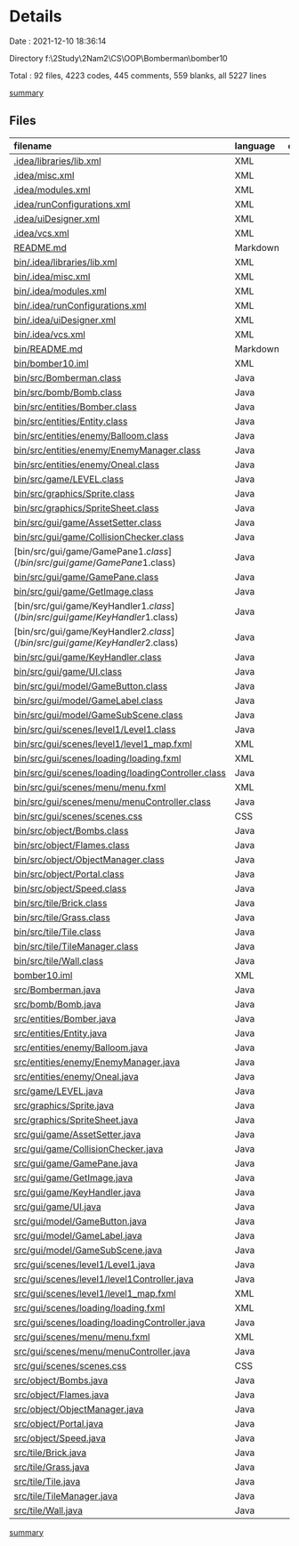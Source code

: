 # Details

Date : 2021-12-10 18:36:14

Directory f:\2Study\2Nam2\CS\OOP\Bomberman\bomber10

Total : 92 files,  4223 codes, 445 comments, 559 blanks, all 5227 lines

[summary](results.md)

## Files
| filename | language | code | comment | blank | total |
| :--- | :--- | ---: | ---: | ---: | ---: |
| [.idea/libraries/lib.xml](/.idea/libraries/lib.xml) | XML | 10 | 0 | 0 | 10 |
| [.idea/misc.xml](/.idea/misc.xml) | XML | 6 | 0 | 0 | 6 |
| [.idea/modules.xml](/.idea/modules.xml) | XML | 8 | 0 | 0 | 8 |
| [.idea/runConfigurations.xml](/.idea/runConfigurations.xml) | XML | 10 | 0 | 0 | 10 |
| [.idea/uiDesigner.xml](/.idea/uiDesigner.xml) | XML | 124 | 0 | 0 | 124 |
| [.idea/vcs.xml](/.idea/vcs.xml) | XML | 6 | 0 | 0 | 6 |
| [README.md](/README.md) | Markdown | 10 | 0 | 9 | 19 |
| [bin/.idea/libraries/lib.xml](/bin/.idea/libraries/lib.xml) | XML | 10 | 0 | 0 | 10 |
| [bin/.idea/misc.xml](/bin/.idea/misc.xml) | XML | 6 | 0 | 0 | 6 |
| [bin/.idea/modules.xml](/bin/.idea/modules.xml) | XML | 8 | 0 | 0 | 8 |
| [bin/.idea/runConfigurations.xml](/bin/.idea/runConfigurations.xml) | XML | 10 | 0 | 0 | 10 |
| [bin/.idea/uiDesigner.xml](/bin/.idea/uiDesigner.xml) | XML | 124 | 0 | 0 | 124 |
| [bin/.idea/vcs.xml](/bin/.idea/vcs.xml) | XML | 6 | 0 | 0 | 6 |
| [bin/README.md](/bin/README.md) | Markdown | 10 | 0 | 9 | 19 |
| [bin/bomber10.iml](/bin/bomber10.iml) | XML | 12 | 0 | 0 | 12 |
| [bin/src/Bomberman.class](/bin/src/Bomberman.class) | Java | 20 | 0 | 0 | 20 |
| [bin/src/bomb/Bomb.class](/bin/src/bomb/Bomb.class) | Java | 70 | 63 | 0 | 133 |
| [bin/src/entities/Bomber.class](/bin/src/entities/Bomber.class) | Java | 55 | 0 | 3 | 58 |
| [bin/src/entities/Entity.class](/bin/src/entities/Entity.class) | Java | 48 | 0 | 0 | 48 |
| [bin/src/entities/enemy/Balloom.class](/bin/src/entities/enemy/Balloom.class) | Java | 19 | 0 | 0 | 19 |
| [bin/src/entities/enemy/EnemyManager.class](/bin/src/entities/enemy/EnemyManager.class) | Java | 24 | 0 | 0 | 24 |
| [bin/src/entities/enemy/Oneal.class](/bin/src/entities/enemy/Oneal.class) | Java | 16 | 0 | 0 | 16 |
| [bin/src/game/LEVEL.class](/bin/src/game/LEVEL.class) | Java | 21 | 0 | 0 | 21 |
| [bin/src/graphics/Sprite.class](/bin/src/graphics/Sprite.class) | Java | 88 | 0 | 0 | 88 |
| [bin/src/graphics/SpriteSheet.class](/bin/src/graphics/SpriteSheet.class) | Java | 15 | 2 | 1 | 18 |
| [bin/src/gui/game/AssetSetter.class](/bin/src/gui/game/AssetSetter.class) | Java | 34 | 0 | 0 | 34 |
| [bin/src/gui/game/CollisionChecker.class](/bin/src/gui/game/CollisionChecker.class) | Java | 136 | 0 | 0 | 136 |
| [bin/src/gui/game/GamePane$1.class](/bin/src/gui/game/GamePane$1.class) | Java | 13 | 0 | 0 | 13 |
| [bin/src/gui/game/GamePane.class](/bin/src/gui/game/GamePane.class) | Java | 128 | 0 | 1 | 129 |
| [bin/src/gui/game/GetImage.class](/bin/src/gui/game/GetImage.class) | Java | 35 | 1 | 0 | 36 |
| [bin/src/gui/game/KeyHandler$1.class](/bin/src/gui/game/KeyHandler$1.class) | Java | 21 | 0 | 0 | 21 |
| [bin/src/gui/game/KeyHandler$2.class](/bin/src/gui/game/KeyHandler$2.class) | Java | 19 | 0 | 0 | 19 |
| [bin/src/gui/game/KeyHandler.class](/bin/src/gui/game/KeyHandler.class) | Java | 14 | 0 | 0 | 14 |
| [bin/src/gui/game/UI.class](/bin/src/gui/game/UI.class) | Java | 43 | 0 | 1 | 44 |
| [bin/src/gui/model/GameButton.class](/bin/src/gui/model/GameButton.class) | Java | 20 | 0 | 0 | 20 |
| [bin/src/gui/model/GameLabel.class](/bin/src/gui/model/GameLabel.class) | Java | 14 | 0 | 0 | 14 |
| [bin/src/gui/model/GameSubScene.class](/bin/src/gui/model/GameSubScene.class) | Java | 33 | 0 | 0 | 33 |
| [bin/src/gui/scenes/level1/Level1.class](/bin/src/gui/scenes/level1/Level1.class) | Java | 5 | 0 | 0 | 5 |
| [bin/src/gui/scenes/level1/level1_map.fxml](/bin/src/gui/scenes/level1/level1_map.fxml) | XML | 84 | 0 | 3 | 87 |
| [bin/src/gui/scenes/loading/loading.fxml](/bin/src/gui/scenes/loading/loading.fxml) | XML | 20 | 0 | 3 | 23 |
| [bin/src/gui/scenes/loading/loadingController.class](/bin/src/gui/scenes/loading/loadingController.class) | Java | 23 | 0 | 0 | 23 |
| [bin/src/gui/scenes/menu/menu.fxml](/bin/src/gui/scenes/menu/menu.fxml) | XML | 96 | 0 | 3 | 99 |
| [bin/src/gui/scenes/menu/menuController.class](/bin/src/gui/scenes/menu/menuController.class) | Java | 44 | 0 | 0 | 44 |
| [bin/src/gui/scenes/scenes.css](/bin/src/gui/scenes/scenes.css) | CSS | 53 | 2 | 14 | 69 |
| [bin/src/object/Bombs.class](/bin/src/object/Bombs.class) | Java | 10 | 0 | 0 | 10 |
| [bin/src/object/Flames.class](/bin/src/object/Flames.class) | Java | 8 | 0 | 0 | 8 |
| [bin/src/object/ObjectManager.class](/bin/src/object/ObjectManager.class) | Java | 16 | 3 | 0 | 19 |
| [bin/src/object/Portal.class](/bin/src/object/Portal.class) | Java | 7 | 0 | 0 | 7 |
| [bin/src/object/Speed.class](/bin/src/object/Speed.class) | Java | 10 | 0 | 0 | 10 |
| [bin/src/tile/Brick.class](/bin/src/tile/Brick.class) | Java | 25 | 0 | 0 | 25 |
| [bin/src/tile/Grass.class](/bin/src/tile/Grass.class) | Java | 12 | 0 | 0 | 12 |
| [bin/src/tile/Tile.class](/bin/src/tile/Tile.class) | Java | 19 | 0 | 0 | 19 |
| [bin/src/tile/TileManager.class](/bin/src/tile/TileManager.class) | Java | 34 | 0 | 1 | 35 |
| [bin/src/tile/Wall.class](/bin/src/tile/Wall.class) | Java | 17 | 0 | 0 | 17 |
| [bomber10.iml](/bomber10.iml) | XML | 12 | 0 | 0 | 12 |
| [src/Bomberman.java](/src/Bomberman.java) | Java | 25 | 5 | 9 | 39 |
| [src/bomb/Bomb.java](/src/bomb/Bomb.java) | Java | 256 | 19 | 33 | 308 |
| [src/entities/Bomber.java](/src/entities/Bomber.java) | Java | 243 | 38 | 31 | 312 |
| [src/entities/Entity.java](/src/entities/Entity.java) | Java | 99 | 9 | 18 | 126 |
| [src/entities/enemy/Balloom.java](/src/entities/enemy/Balloom.java) | Java | 53 | 0 | 13 | 66 |
| [src/entities/enemy/EnemyManager.java](/src/entities/enemy/EnemyManager.java) | Java | 56 | 1 | 11 | 68 |
| [src/entities/enemy/Oneal.java](/src/entities/enemy/Oneal.java) | Java | 63 | 0 | 14 | 77 |
| [src/game/LEVEL.java](/src/game/LEVEL.java) | Java | 31 | 0 | 10 | 41 |
| [src/graphics/Sprite.java](/src/graphics/Sprite.java) | Java | 189 | 46 | 55 | 290 |
| [src/graphics/SpriteSheet.java](/src/graphics/SpriteSheet.java) | Java | 30 | 6 | 7 | 43 |
| [src/gui/game/AssetSetter.java](/src/gui/game/AssetSetter.java) | Java | 41 | 27 | 9 | 77 |
| [src/gui/game/CollisionChecker.java](/src/gui/game/CollisionChecker.java) | Java | 278 | 20 | 55 | 353 |
| [src/gui/game/GamePane.java](/src/gui/game/GamePane.java) | Java | 168 | 40 | 38 | 246 |
| [src/gui/game/GetImage.java](/src/gui/game/GetImage.java) | Java | 100 | 16 | 17 | 133 |
| [src/gui/game/KeyHandler.java](/src/gui/game/KeyHandler.java) | Java | 52 | 0 | 7 | 59 |
| [src/gui/game/UI.java](/src/gui/game/UI.java) | Java | 65 | 7 | 18 | 90 |
| [src/gui/model/GameButton.java](/src/gui/model/GameButton.java) | Java | 19 | 2 | 5 | 26 |
| [src/gui/model/GameLabel.java](/src/gui/model/GameLabel.java) | Java | 12 | 0 | 4 | 16 |
| [src/gui/model/GameSubScene.java](/src/gui/model/GameSubScene.java) | Java | 39 | 2 | 11 | 52 |
| [src/gui/scenes/level1/Level1.java](/src/gui/scenes/level1/Level1.java) | Java | 3 | 0 | 3 | 6 |
| [src/gui/scenes/level1/level1Controller.java](/src/gui/scenes/level1/level1Controller.java) | Java | 0 | 77 | 18 | 95 |
| [src/gui/scenes/level1/level1_map.fxml](/src/gui/scenes/level1/level1_map.fxml) | XML | 84 | 0 | 3 | 87 |
| [src/gui/scenes/loading/loading.fxml](/src/gui/scenes/loading/loading.fxml) | XML | 20 | 0 | 3 | 23 |
| [src/gui/scenes/loading/loadingController.java](/src/gui/scenes/loading/loadingController.java) | Java | 38 | 2 | 9 | 49 |
| [src/gui/scenes/menu/menu.fxml](/src/gui/scenes/menu/menu.fxml) | XML | 96 | 0 | 3 | 99 |
| [src/gui/scenes/menu/menuController.java](/src/gui/scenes/menu/menuController.java) | Java | 72 | 19 | 19 | 110 |
| [src/gui/scenes/scenes.css](/src/gui/scenes/scenes.css) | CSS | 53 | 2 | 14 | 69 |
| [src/object/Bombs.java](/src/object/Bombs.java) | Java | 14 | 0 | 4 | 18 |
| [src/object/Flames.java](/src/object/Flames.java) | Java | 14 | 0 | 3 | 17 |
| [src/object/ObjectManager.java](/src/object/ObjectManager.java) | Java | 59 | 7 | 10 | 76 |
| [src/object/Portal.java](/src/object/Portal.java) | Java | 15 | 0 | 4 | 19 |
| [src/object/Speed.java](/src/object/Speed.java) | Java | 14 | 0 | 4 | 18 |
| [src/tile/Brick.java](/src/tile/Brick.java) | Java | 52 | 14 | 10 | 76 |
| [src/tile/Grass.java](/src/tile/Grass.java) | Java | 9 | 3 | 7 | 19 |
| [src/tile/Tile.java](/src/tile/Tile.java) | Java | 27 | 2 | 12 | 41 |
| [src/tile/TileManager.java](/src/tile/TileManager.java) | Java | 82 | 7 | 13 | 102 |
| [src/tile/Wall.java](/src/tile/Wall.java) | Java | 11 | 3 | 7 | 21 |

[summary](results.md)